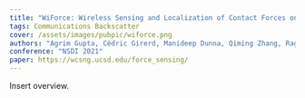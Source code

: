 ```yaml
---
title: "WiForce: Wireless Sensing and Localization of Contact Forces on a Space Continuum"
tags: Communications Backscatter
cover: /assets/images/pubpic/wiforce.png
authors: "Agrim Gupta, Cédric Girerd, Manideep Dunna, Qiming Zhang, Raghav Subbaraman, Tania Morimoto, Dinesh Bharadia"
conference: "NSDI 2021"
paper: https://wcsng.ucsd.edu/force_sensing/
---
```


Insert overview.